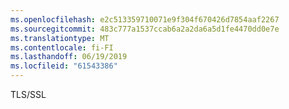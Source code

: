 ```yaml
---
ms.openlocfilehash: e2c513359710071e9f304f670426d7854aaf2267
ms.sourcegitcommit: 483c777a1537ccab6a2a2da6a5d1fe4470dd0e7e
ms.translationtype: MT
ms.contentlocale: fi-FI
ms.lasthandoff: 06/19/2019
ms.locfileid: "61543386"
---
```

TLS/SSL